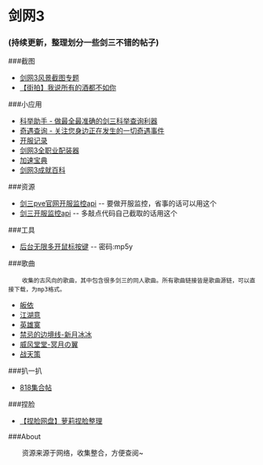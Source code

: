 # 剑网3
### (持续更新，整理划分一些剑三不错的帖子)

###截图

* [剑网3风景截图专题](http://jx3.17173.com/zt/2016/jt/jtzt.shtml)
* [【街拍】我说所有的酒都不如你](http://tieba.baidu.com/p/4717567799?see_lz=1)

###小应用

* [科举助手 - 做最全最准确的剑三科举查询利器](http://jx3.derzh.com/exam/)
* [奇遇查询 - 关注您身边正在发生的一切奇遇事件](http://jx3.derzh.com/serendipity/)
* [开服记录](http://www.jx3pve.com/app/servers)
* [剑网3全职业配装器](https://www.j3pz.com/)
* [加速宝典](https://j3pz.com/tools.html)
* [剑网3成就百科](http://www.j3ui.com/wiki)

###资源

* [剑三pve官网开服监控api](http://www.jx3pve.com/api/server/list.php) -- 要做开服监控，省事的话可以用这个
* [剑三开服监控api](http://jx3gc.autoupdate.kingsoft.com/jx3gc/zhcn/serverlist/serverlist.ini) -- 多敲点代码自己截取的话用这个

###工具

* [后台无限多开鼠标按键](http://pan.baidu.com/s/1kVlLCYr) -- 密码:mp5y

###歌曲

   　　```收集的古风向的歌曲，其中包含很多剑三的同人歌曲。所有歌曲链接皆是歌曲源链，可以直接下载，为mp3格式。```

* [皈依](http://211.94.114.37/m10.music.126.net/20160906135618/e38f9378d56f44d5e2c4ee50416e1fae/ymusic/a721/82cd/83fc/22d8d8ff980a754dc2672f9bda145410.mp3?wshc_tag=0&wsts_tag=57ce54a7&wsid_tag=b61213a2&wsiphost=ipdbm)
* [江湖意](http://211.94.114.36/m10.music.126.net/20160906140852/40127745605d7051c3c0c84bec601710/ymusic/cfb1/0c30/76db/fcebbe689aefa2e41737390c97504acb.mp3?wshc_tag=0&wsts_tag=57ce5799&wsid_tag=b61213a2&wsiphost=ipdbm)
* [英雄寞](http://211.94.114.36/m10.music.126.net/20160906141258/f037d66068d522ffc8e528631bae9b16/ymusic/5827/1130/9ef7/5ebd6ea079e656f20991206a495f4fb9.mp3?wshc_tag=0&wsts_tag=57ce588e&wsid_tag=b61213a2&wsiphost=ipdbm)
* [禁忌的边境线-新月冰冰](http://data.5sing.kgimg.com/G074/M03/05/19/KpQEAFc8nRGAfTLsAKoGoV-_0XU076.mp3)
* [威风堂堂-冥月の翼](http://data9.5sing.kgimg.com/T1L1JmByAT1R47IVrK.mp3)
* [战天策](http://211.94.114.38/m10.music.126.net/20160906144623/097bd7b816722e4e3125c2b3a80801c1/ymusic/231c/a674/7d27/43e6687164580fb9982929ca5761cd8e.mp3?wshc_tag=0&wsts_tag=57ce6063&wsid_tag=b61213a2&wsiphost=ipdbm)

###扒一扒

* [818集合帖](http://tieba.baidu.com/p/4371348577)

###捏脸

* [【捏脸网盘】萝莉捏脸整理](http://tieba.baidu.com/p/4744034258?see_lz=1)

###About

   　　资源来源于网络，收集整合，方便查阅~


